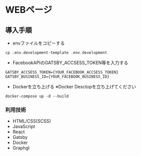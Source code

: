 # WEBページ

## 導入手順

- envファイルをコピーする
```
cp .env.development-template .env.development
```

- FacebookAPIのGATSBY_ACCSESS_TOKEN等を入力する
```
GATSBY_ACCSESS_TOKEN={YOUR_FACEBOOK_ACCSESS_TOKEN}
GATSBY_BUSINESS_ID={YOUR_FACEBOOK_BUSINESS_ID}
```

- Dockerを立ち上げる ※Docker Desctopを立ち上げてください
```
docker-compose up -d --build
```

### 利用技術
- HTML/CSS(SCSS)
- JavaScript
- React
- Gatsby
- Docker
- Graphgl
